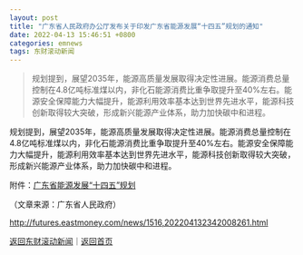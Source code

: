 ```yaml
---
layout: post
title: "广东省人民政府办公厅发布关于印发广东省能源发展“十四五”规划的通知"
date: 2022-04-13 15:46:51 +0800
categories: emnews
tags: 东财滚动新闻
---
```

> 规划提到，展望2035年，能源高质量发展取得决定性进展。能源消费总量控制在4.8亿吨标准煤以内，非化石能源消费比重争取提升至40%左右。能源安全保障能力大幅提升，能源利用效率基本达到世界先进水平，能源科技创新取得较大突破，形成新兴能源产业体系，助力加快碳中和进程。

<p>规划提到，展望2035年，能源高质量发展取得决定性进展。能源消费总量控制在4.8亿吨标准煤以内，非化石能源消费比重争取提升至40%左右。能源安全保障能力大幅提升，能源利用效率基本达到世界先进水平，能源科技创新取得较大突破，形成新兴能源产业体系，助力加快碳中和进程。</p>
 <p>附件：<a href="http://www.gd.gov.cn/attachment/0/486/486570/3909371.pdf">广东省能源发展“十四五”规划</a></p><p class="em_media">（文章来源：广东省人民政府）</p>

<http://futures.eastmoney.com/news/1516,202204132342008261.html>

[返回东财滚动新闻](//finews.withounder.com/emnews/)｜[返回首页](//finews.withounder.com/)